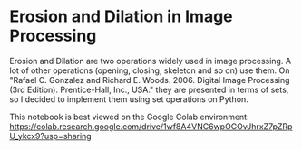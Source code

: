 # Erosion and Dilation in Image Processing

Erosion and Dilation are two operations widely used in image processing. A lot of other operations (opening, closing, skeleton and so on) use them. 
On "Rafael C. Gonzalez and Richard E. Woods. 2006. Digital Image Processing (3rd Edition). Prentice-Hall, Inc., USA." they are presented in terms of sets, so I decided to implement them using set operations on Python.

This notebook is best viewed on the Google Colab environment: 
https://colab.research.google.com/drive/1wf8A4VNC6wpOCOvJhrxZ7pZRpU_ykcx9?usp=sharing
